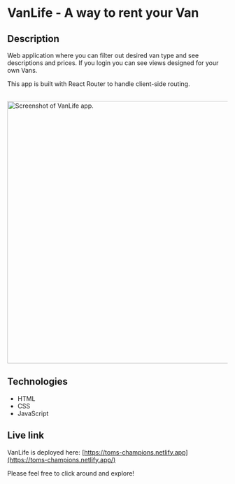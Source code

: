 # VanLife - A way to rent your Van

## Description
Web application where you can filter out desired van type and see descriptions and prices.
If you login you can see views designed for your own Vans.

This app is built with React Router to handle client-side routing.

<br/>
<img src="./vanlife.png" alt="Screenshot of VanLife app." width="600px"/>

## Technologies
- HTML
- CSS
- JavaScript

## Live link
VanLife is deployed here:
[https://toms-champions.netlify.app](https://toms-champions.netlify.app/)

Please feel free to click around and explore!
